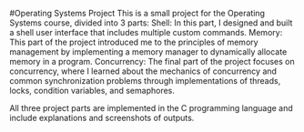 #Operating Systems Project
This is a small project for the Operating Systems course, divided into 3 parts:
  Shell: In this part, I designed and built a shell user interface that includes multiple custom commands.
  Memory: This part of the project introduced me to the principles of memory management by implementing a memory manager to dynamically allocate memory in a program.
  Concurrency: The final part of the project focuses on concurrency, where I learned about the mechanics of concurrency and common synchronization problems through implementations of threads, locks, condition variables, and semaphores.

All three project parts are implemented in the C programming language and include explanations and screenshots of outputs.
